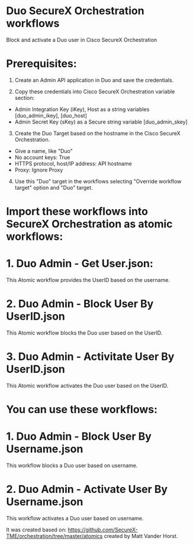 # Duo SecureX Orchestration workflows

Block and activate a Duo user in Cisco SecureX Orchestration


# Prerequisites:

1. Create an Admin API application in Duo and save the credentials.

2. Copy these credentials into Cisco SecureX Orchestration variable section:

- Admin Integration Key (iKey), Host as a string variables [duo_admin_ikey], [duo_host]
- Admin Secret Key (sKey) as a Secure string variable [duo_admin_skey]


3. Create the Duo Target based on the hostname in the Cisco SecureX Orchestration. 

  - Give a name, like "Duo"
  - No account keys: True
  - HTTPS protocol, host/IP address: API hostname
  - Proxy: Ignore Proxy
  
4. Use this "Duo" target in the workflows selecting "Override workflow target" option and "Duo" target.


# Import these workflows into SecureX Orchestration as atomic workflows:

# 1. Duo Admin - Get User.json: 

  This Atomic workflow provides the UserID based on the username.
  
  
# 2. Duo Admin - Block User By UserID.json  

  This Atomic workflow blocks the Duo user based on the UserID.
  
  
# 3. Duo Admin - Activitate User By UserID.json  

  This Atomic workflow activates the Duo user based on the UserID. 


# You can use these workflows:

# 1. Duo Admin - Block User By Username.json  

  This workflow blocks a Duo user based on username. 
  

# 2. Duo Admin - Activate User By Username.json  

  This workflow activates a Duo user based on username. 
  

It was created based on: https://github.com/SecureX-TME/orchestration/tree/master/atomics created by Matt Vander Horst.
